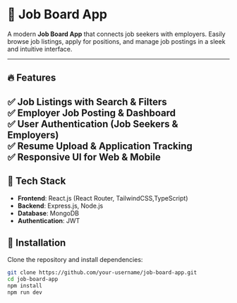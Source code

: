 # 🚀 Job Board App  
A modern **Job Board App** that connects job seekers with employers. Easily browse job listings, apply for positions, and manage job postings in a sleek and intuitive interface.  

---

## 🔥 Features  

✅ Job Listings with Search & Filters  
✅ Employer Job Posting & Dashboard  
✅ User Authentication (Job Seekers & Employers)  
✅ Resume Upload & Application Tracking  
✅ Responsive UI for Web & Mobile  
---

## 🏢 Tech Stack
- **Frontend**: React.js (React Router, TailwindCSS,TypeScript)
- **Backend**: Express.js, Node.js
- **Database**: MongoDB
- **Authentication**: JWT


## 🚀 Installation  

Clone the repository and install dependencies:  

```sh
git clone https://github.com/your-username/job-board-app.git
cd job-board-app
npm install
npm run dev
